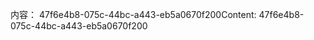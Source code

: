 <span data-ttu-id="4f96e-101">内容： 47f6e4b8-075c-44bc-a443-eb5a0670f200</span><span class="sxs-lookup"><span data-stu-id="4f96e-101">Content: 47f6e4b8-075c-44bc-a443-eb5a0670f200</span></span>